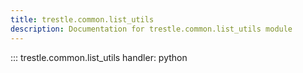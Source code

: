 ```yaml
---
title: trestle.common.list_utils
description: Documentation for trestle.common.list_utils module
---
```


::: trestle.common.list_utils
handler: python
